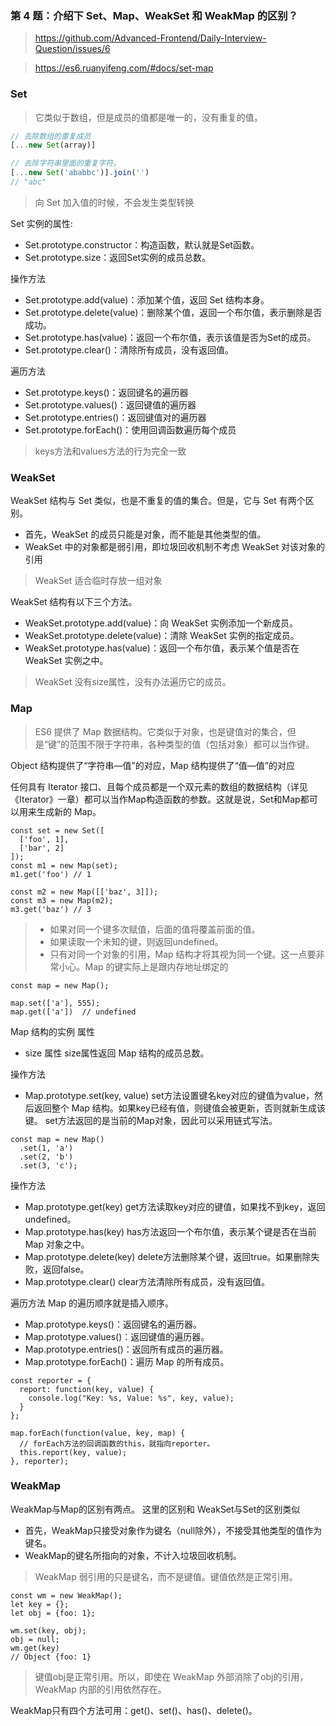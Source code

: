### 第 4 题：介绍下 Set、Map、WeakSet 和 WeakMap 的区别？

> https://github.com/Advanced-Frontend/Daily-Interview-Question/issues/6

> https://es6.ruanyifeng.com/#docs/set-map

### Set
> 它类似于数组，但是成员的值都是唯一的，没有重复的值。
```javascript
// 去除数组的重复成员
[...new Set(array)]

// 去除字符串里面的重复字符。
[...new Set('ababbc')].join('')
// "abc"
```
> 向 Set 加入值的时候，不会发生类型转换

Set 实例的属性:
* Set.prototype.constructor：构造函数，默认就是Set函数。
* Set.prototype.size：返回Set实例的成员总数。

操作方法
* Set.prototype.add(value)：添加某个值，返回 Set 结构本身。
* Set.prototype.delete(value)：删除某个值，返回一个布尔值，表示删除是否成功。
* Set.prototype.has(value)：返回一个布尔值，表示该值是否为Set的成员。
* Set.prototype.clear()：清除所有成员，没有返回值。

遍历方法
* Set.prototype.keys()：返回键名的遍历器
* Set.prototype.values()：返回键值的遍历器
* Set.prototype.entries()：返回键值对的遍历器
* Set.prototype.forEach()：使用回调函数遍历每个成员

> keys方法和values方法的行为完全一致

### WeakSet
WeakSet 结构与 Set 类似，也是不重复的值的集合。但是，它与 Set 有两个区别。
* 首先，WeakSet 的成员只能是对象，而不能是其他类型的值。
* WeakSet 中的对象都是弱引用，即垃圾回收机制不考虑 WeakSet 对该对象的引用
> WeakSet 适合临时存放一组对象

WeakSet 结构有以下三个方法。

* WeakSet.prototype.add(value)：向 WeakSet 实例添加一个新成员。
* WeakSet.prototype.delete(value)：清除 WeakSet 实例的指定成员。
* WeakSet.prototype.has(value)：返回一个布尔值，表示某个值是否在 WeakSet 实例之中。

> WeakSet 没有size属性，没有办法遍历它的成员。

### Map
> ES6 提供了 Map 数据结构。它类似于对象，也是键值对的集合，但是“键”的范围不限于字符串，各种类型的值（包括对象）都可以当作键。

Object 结构提供了“字符串—值”的对应，Map 结构提供了“值—值”的对应

任何具有 Iterator 接口、且每个成员都是一个双元素的数组的数据结构（详见《Iterator》一章）都可以当作Map构造函数的参数。这就是说，Set和Map都可以用来生成新的 Map。
```
const set = new Set([
  ['foo', 1],
  ['bar', 2]
]);
const m1 = new Map(set);
m1.get('foo') // 1

const m2 = new Map([['baz', 3]]);
const m3 = new Map(m2);
m3.get('baz') // 3
```
> * 如果对同一个键多次赋值，后面的值将覆盖前面的值。
> * 如果读取一个未知的键，则返回undefined。
> * 只有对同一个对象的引用，Map 结构才将其视为同一个键。这一点要非常小心。Map 的键实际上是跟内存地址绑定的
```
const map = new Map();

map.set(['a'], 555);
map.get(['a'])  // undefined
```

Map 结构的实例
属性
* size 属性   size属性返回 Map 结构的成员总数。

操作方法
* Map.prototype.set(key, value)  set方法设置键名key对应的键值为value，然后返回整个 Map 结构。如果key已经有值，则键值会被更新，否则就新生成该键。    set方法返回的是当前的Map对象，因此可以采用链式写法。
```
const map = new Map()
  .set(1, 'a')
  .set(2, 'b')
  .set(3, 'c');
```
操作方法
* Map.prototype.get(key)  get方法读取key对应的键值，如果找不到key，返回undefined。
* Map.prototype.has(key)   has方法返回一个布尔值，表示某个键是否在当前 Map 对象之中。
* Map.prototype.delete(key)    delete方法删除某个键，返回true。如果删除失败，返回false。
* Map.prototype.clear()    clear方法清除所有成员，没有返回值。

遍历方法   Map 的遍历顺序就是插入顺序。
* Map.prototype.keys()：返回键名的遍历器。
* Map.prototype.values()：返回键值的遍历器。
* Map.prototype.entries()：返回所有成员的遍历器。
* Map.prototype.forEach()：遍历 Map 的所有成员。
```
const reporter = {
  report: function(key, value) {
    console.log("Key: %s, Value: %s", key, value);
  }
};

map.forEach(function(value, key, map) {
  // forEach方法的回调函数的this，就指向reporter。
  this.report(key, value);
}, reporter);
```

### WeakMap

WeakMap与Map的区别有两点。 这里的区别和  WeakSet与Set的区别类似

* 首先，WeakMap只接受对象作为键名（null除外），不接受其他类型的值作为键名。
* WeakMap的键名所指向的对象，不计入垃圾回收机制。

> WeakMap 弱引用的只是键名，而不是键值。键值依然是正常引用。
```
const wm = new WeakMap();
let key = {};
let obj = {foo: 1};

wm.set(key, obj);
obj = null;
wm.get(key)
// Object {foo: 1}
```
> 键值obj是正常引用。所以，即使在 WeakMap 外部消除了obj的引用，WeakMap 内部的引用依然存在。

WeakMap只有四个方法可用：get()、set()、has()、delete()。